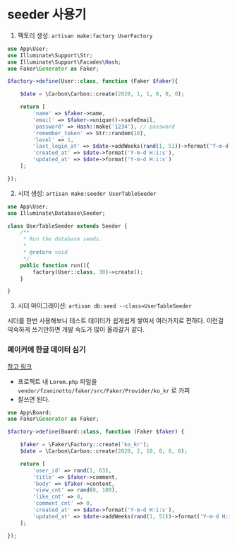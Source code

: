 # seeder 사용기

1. 팩토리 생성: `artisan make:factory UserFactory`
```php
use App\User;
use Illuminate\Support\Str;
use Illuminate\Support\Facades\Hash;
use Faker\Generator as Faker;

$factory->define(User::class, function (Faker $faker){

    $date = \Carbon\Carbon::create(2020, 1, 1, 0, 0, 0);

    return [
        'name' => $faker->name,
        'email' => $faker->unique()->safeEmail,
        'password' => Hash::make('1234'), // password
        'remember_token' => Str::random(10),
        'level' => 1,
        'last_login_at' => $date->addWeeks(rand(1, 51))->format('Y-m-d H:i:s'),
        'created_at' => $date->format('Y-m-d H:i:s'),
        'updated_at' => $date->format('Y-m-d H:i:s')
    ];

});
```
2. 시더 생성: `artisan make:seeder UserTableSeeder`
```php
use App\User;
use Illuminate\Database\Seeder;

class UserTableSeeder extends Seeder {
    /**
     * Run the database seeds.
     *
     * @return void
     */
    public function run(){
        factory(User::class, 30)->create();
    }

}

```
3. 시더 마이그레이션: `artisan db:seed --class=UserTableSeeder`


시더를 한번 사용해보니 테스트 데이터가 쉽게쉽게 쌓여서 여러가지로 편하다.
이런걸 익숙하게 쓰기만하면 개발 속도가 많이 올라갈거 같다.


### 페이커에 한글 데이터 심기

[참고 링크](https://sir.kr/so_phpframework/220)

* 프로젝트 내 `Lorem.php` 파일을 `vendor/fzaninotto/faker/src/Faker/Provider/ko_kr` 로 카피
* 잘쓰면 된다.
```php
use App\Board;
use Faker\Generator as Faker;

$factory->define(Board::class, function (Faker $faker) {

    $faker = \Faker\Factory::create('ko_kr');
    $date = \Carbon\Carbon::create(2020, 2, 10, 0, 0, 0);

    return [
        'user_id' => rand(1, 63),
        'title' => $faker->comment,
        'body' => $faker->content,
        'view_cnt' => rand(0, 100),
        'like_cnt' => 0,
        'comment_cnt' => 0,
        'created_at' => $date->format('Y-m-d H:i:s'),
        'updated_at' => $date->addWeeks(rand(1, 51))->format('Y-m-d H:i:s')
    ];

});
```
